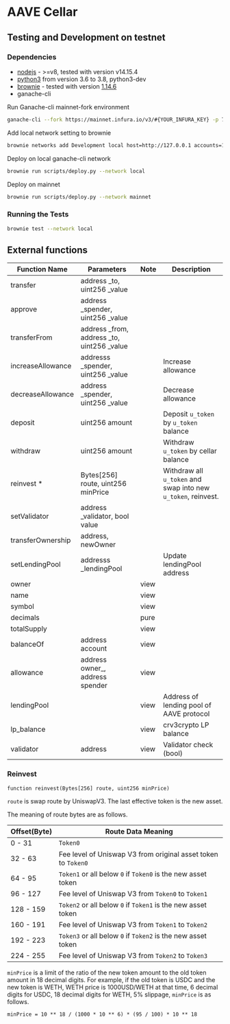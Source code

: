 # AAVE Cellar

## Testing and Development on testnet

### Dependencies
* [nodejs](https://nodejs.org/en/download/) - >=v8, tested with version v14.15.4
* [python3](https://www.python.org/downloads/release/python-368/) from version 3.6 to 3.8, python3-dev
* [brownie](https://github.com/iamdefinitelyahuman/brownie) - tested with version [1.14.6](https://github.com/eth-brownie/brownie/releases/tag/v1.14.6)
* ganache-cli

Run Ganache-cli mainnet-fork environment

```bash
ganache-cli --fork https://mainnet.infura.io/v3/#{YOUR_INFURA_KEY} -p 7545
```

Add local network setting to brownie

```bash
brownie networks add Development local host=http://127.0.0.1 accounts=10 evm_version=istanbul fork=mainnet port=7545 mnemonic=brownie cmd=ganache-cli timeout=300
```

Deploy on local ganache-cli network

```bash
brownie run scripts/deploy.py --network local
```

Deploy on mainnet

```bash
brownie run scripts/deploy.py --network mainnet
```

### Running the Tests
```bash
brownie test --network local
```

## External functions

| Function Name     | Parameters                                 | Note | Description                                                  |
| ----------------- | ------------------------------------------ | ---- | ------------------------------------------------------------ |
| transfer          | address _to, uint256 _value                |      |                                                              |
| approve           | address _spender, uint256 _value           |      |                                                              |
| transferFrom      | address _from, address _to, uint256 _value |      |                                                              |
| increaseAllowance | addresss _spender, uint256 _value          |      | Increase allowance                                           |
| decreaseAllowance | address _spender, uint256 _value           |      | Decrease allowance                                           |
| deposit           | uint256 amount                             |      | Deposit `u_token` by `u_token` balance                       |
| withdraw          | uint256 amount                             |      | Withdraw `u_token` by cellar balance                         |
| reinvest *        | Bytes[256] route, uint256 minPrice         |      | Withdraw all `u_token` and swap into new `u_token`, reinvest. |
| setValidator      | address _validator, bool value             |      |                                                              |
| transferOwnership | address, newOwner                          |      |                                                              |
| setLendingPool    | addresss _lendingPool                      |      | Update lendingPool address                                   |
| owner             |                                            | view |                                                              |
| name              |                                            | view |                                                              |
| symbol            |                                            | view |                                                              |
| decimals          |                                            | pure |                                                              |
| totalSupply       |                                            | view |                                                              |
| balanceOf         | address account                            | view |                                                              |
| allowance         | address owner_, address spender            | view |                                                              |
| lendingPool       |                                            | view | Address of lending pool of AAVE protocol                     |
| lp_balance        |                                            | view | crv3crypto LP balance                                        |
| validator         | address                                    | view | Validator check (bool)                                       |



### Reinvest

```
function reinvest(Bytes[256] route, uint256 minPrice)
```

`route` is swap route by UniswapV3. The last effective token is the new asset.

The meaning of route bytes are as follows.

| Offset(Byte) | Route Data Meaning                                           |
| ------------ | ------------------------------------------------------------ |
| 0 - 31       | `Token0`                                                     |
| 32 - 63      | Fee level of Uniswap V3 from original asset token to `Token0` |
| 64 - 95      | `Token1` or all below `0` if `Token0` is the new asset token |
| 96 - 127     | Fee level of Uniswap V3 from `Token0` to `Token1`            |
| 128 - 159    | `Token2` or all below `0` if `Token1` is the new asset token |
| 160 - 191    | Fee level of Uniswap V3 from `Token1` to `Token2`            |
| 192 - 223    | `Token3` or all below `0` if `Token2` is the new asset token |
| 224 - 255    | Fee level of Uniswap V3 from `Token2` to `Token3`            |

`minPrice` is a limit of the ratio of the new token amount to the old token amount in 18 decimal digits.
For example, if the old token is USDC and the new token is WETH, WETH price is 1000USD/WETH at that time, 6 decimal digits for USDC, 18 decimal digits for WETH, 5% slippage, `minPrice` is as follows.

```
minPrice = 10 ** 18 / (1000 * 10 ** 6) * (95 / 100) * 10 ** 18
```